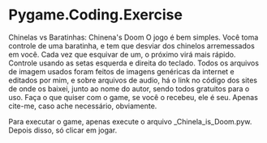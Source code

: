 # Pygame.Coding.Exercise
Chinelas vs Baratinhas: Chinena's Doom
O jogo é bem simples.
Você toma controle de uma baratinha, e tem que desviar dos chinelos arremessados em você. Cada vez que esquivar de um, o próximo virá mais rápido.
Controle usando as setas esquerda e direita do teclado.
Todos os arquivos de imagem usados foram feitos de imagens genéricas da internet e editados por mim, e sobre arquivos de audio, há o link no código dos sites de onde os baixei, junto ao nome do autor, sendo todos gratuitos para o uso.
Faça o que quiser com o game, se você o recebeu, ele é seu. Apenas cite-me, caso ache necessário, obviamente.

Para executar o game, apenas execute o arquivo _Chinela_is_Doom.pyw.
Depois disso, só clicar em jogar.
